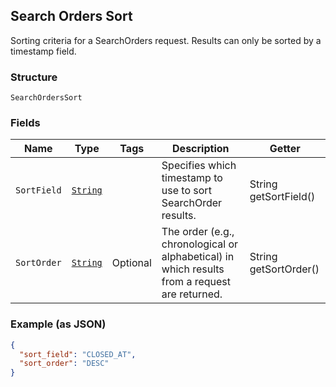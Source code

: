 ## Search Orders Sort

Sorting criteria for a SearchOrders request. Results can only be sorted
by a timestamp field.

### Structure

`SearchOrdersSort`

### Fields

| Name | Type | Tags | Description | Getter |
|  --- | --- | --- | --- | --- |
| `SortField` | [`String`](/doc/models/search-orders-sort-field.md) |  | Specifies which timestamp to use to sort SearchOrder results. | String getSortField() |
| `SortOrder` | [`String`](/doc/models/sort-order.md) | Optional | The order (e.g., chronological or alphabetical) in which results from a request are returned. | String getSortOrder() |

### Example (as JSON)

```json
{
  "sort_field": "CLOSED_AT",
  "sort_order": "DESC"
}
```

